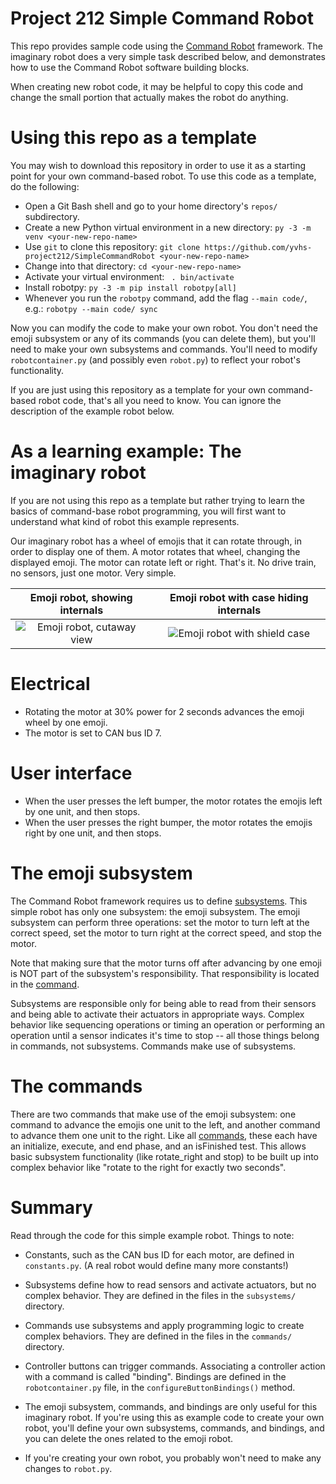 # Project 212 Simple Command Robot

This repo provides sample code using the [Command Robot](https://docs.wpilib.org/en/stable/docs/software/commandbased/index.html) framework.  The imaginary robot does a very simple task described below, and demonstrates how to use the Command Robot software building blocks.

When creating new robot code, it may be helpful to copy this code and change the small portion that actually makes the robot do anything.

# Using this repo as a template

You may wish to download this repository in order to use it as a starting point
for your own command-based robot.  To use this code as a template, do
the following:

* Open a Git Bash shell and go to your home directory's `repos/` subdirectory.
* Create a new Python virtual environment in a new directory:
  `py -3 -m venv <your-new-repo-name>`
* Use `git` to clone this repository:
  `git clone https://github.com/yvhs-project212/SimpleCommandRobot <your-new-repo-name>`
* Change into that directory:
  `cd <your-new-repo-name>`
* Activate your virtual environment:
  ` . bin/activate`
* Install robotpy:
  `py -3 -m pip install robotpy[all]`
* Whenever you run the `robotpy` command, add the flag `--main code/`, e.g.:
  `robotpy --main code/ sync`

Now you can modify the code to make your own robot.  You don't need the emoji
subsystem or any of its commands (you can delete them), but you'll need to
make your own subsystems and commands.  You'll need to modify
`robotcontainer.py`  (and possibly even `robot.py`) to reflect your robot's
functionality.

If you are just using this repository as a template for your own command-based
robot code, that's all you need to know.  You can ignore the description of
the example robot below.


# As a learning example: The imaginary robot

If you are not using this repo as a template but rather trying to learn
the basics of command-base robot programming, you will first want to understand
what kind of robot this example represents.

Our imaginary robot has a wheel of emojis that it can rotate through, in order to display one of them.  A motor rotates that wheel, changing the displayed emoji.  The motor can rotate left or right.  That's it.  No drive train, no sensors, just one motor.  Very simple.

Emoji robot, showing internals                  | Emoji robot with case hiding internals
:----------------------------------------------:|:-------------------------------------:
![Emoji robot, cutaway view](./emoji-wheel.png) | ![Emoji robot with shield case](./emoji-wheel-2.gif)


# Electrical

- Rotating the motor at 30% power for 2 seconds advances the emoji wheel by one emoji.
- The motor is set to CAN bus ID 7.


# User interface

- When the user presses the left bumper, the motor rotates the emojis left by one unit, and then stops.
- When the user presses the right bumper, the motor rotates the emojis right by one unit, and then stops.


# The emoji subsystem

The Command Robot framework requires us to define [subsystems](https://docs.wpilib.org/en/stable/docs/software/commandbased/subsystems.html).  This simple robot has only one subsystem: the emoji subsystem.  The emoji subsystem can perform three operations: set the motor to turn left at the correct speed, set the motor to turn right at the correct speed, and stop the motor.

Note that making sure that the motor turns off after advancing by one emoji is NOT part of the subsystem's responsibility.  That responsibility is located in the [command](https://docs.wpilib.org/en/stable/docs/software/commandbased/commands.html).

Subsystems are responsible only for being able to read from their sensors and being able to activate their actuators in appropriate ways.  Complex behavior like sequencing operations or timing an operation or performing an operation until a sensor indicates it's time to stop -- all those things belong in commands, not subsystems.  Commands make use of subsystems.


# The commands

There are two commands that make use of the emoji subsystem: one command to advance the emojis one unit to the left, and another command to advance them one unit to the right.  Like all [commands](https://docs.wpilib.org/en/stable/docs/software/commandbased/commands.html), these each have an initialize, execute, and end phase, and an isFinished test.  This allows basic subsystem functionality (like rotate_right and stop) to be built up into complex behavior like "rotate to the right for exactly two seconds".


# Summary

Read through the code for this simple example robot.  Things to note:

* Constants, such as the CAN bus ID for each motor, are defined in `constants.py`.  (A real robot would define many more constants!)

* Subsystems define how to read sensors and activate actuators, but no complex behavior.  They are defined in the files in the `subsystems/` directory.

* Commands use subsystems and apply programming logic to create complex behaviors.  They are defined in the files in the `commands/` directory.

* Controller buttons can trigger commands.  Associating a controller action with a command is called "binding".  Bindings are defined in the `robotcontainer.py` file, in the `configureButtonBindings()` method.

* The emoji subsystem, commands, and bindings are only useful for this imaginary robot.  If you're using this as example code to create your own robot, you'll define your own subsystems, commands, and bindings, and you can delete the ones related to the emoji robot.

* If you're creating your own robot, you probably won't need to make any changes to `robot.py`.